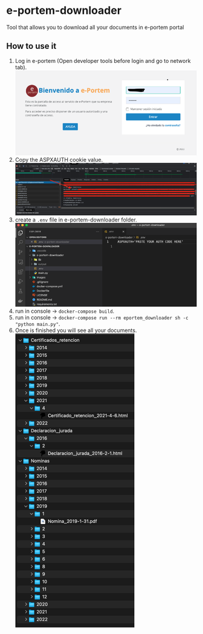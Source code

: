 # e-portem-downloader
Tool that allows you to download all your documents in e-portem portal

## How to use it
1. Log in e-portem (Open developer tools before login and go to network tab).<br />![login](/images/login.png)
2. Copy the ASPXAUTH cookie value.<br />![cookie](/images/cookie-aspxauth.png)
3. create a `.env` file in e-portem-downloader folder.<br />![envfile](/images/env-file.png)
4. run in console -> `docker-compose build`.
5. run in console -> `docker-compose run --rm eportem_downloader sh -c "python main.py"`.
6. Once is finished you will see all your documents.<br />![output](/images/output.png)
